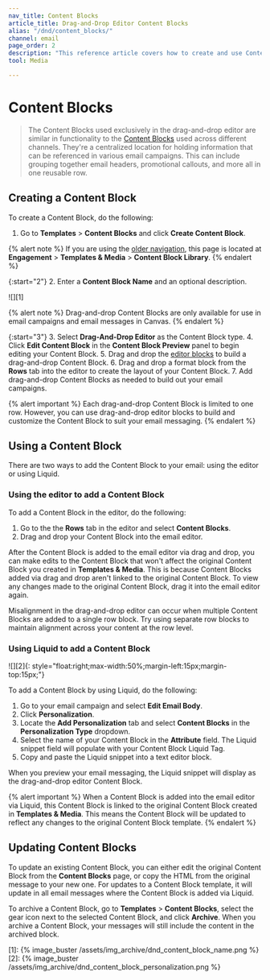 ```yaml
---
nav_title: Content Blocks
article_title: Drag-and-Drop Editor Content Blocks
alias: "/dnd/content_blocks/"
channel: email
page_order: 2
description: "This reference article covers how to create and use Content Blocks in the drag-and-drop editor."
tool: Media

---
```


# Content Blocks

> The Content Blocks used exclusively in the drag-and-drop editor are similar in functionality to the [Content Blocks]({{site.baseurl}}/user_guide/engagement_tools/templates_and_media/content_blocks/) used across different channels. They're a centralized location for holding information that can be referenced in various email campaigns. This can include grouping together email headers, promotional callouts, and more all in one reusable row.

## Creating a Content Block

To create a Content Block, do the following:

1. Go to **Templates** > **Content Blocks** and click <i class="fas fa-plus"></i> **Create Content Block**.

{% alert note %}
If you are using the [older navigation]({{site.baseurl}}/navigation), this page is located at **Engagement** > **Templates & Media** > **Content Block Library**.
{% endalert %}

{:start="2"}
2. Enter a **Content Block Name** and an optional description.

![][1]

{% alert note %}
Drag-and-drop Content Blocks are only available for use in email campaigns and email messages in Canvas. 
{% endalert %}

{:start="3"}
3. Select **Drag-And-Drop Editor** as the Content Block type.
4. Click **Edit Content Block** in the **Content Block Preview** panel to begin editing your Content Block.
5. Drag and drop the [editor blocks]({{site.baseurl}}/user_guide/message_building_by_channel/email/drag_and_drop/dnd_editor_blocks/) to build a drag-and-drop Content Block. 
6. Drag and drop a format block from the **Rows** tab into the editor to create the layout of your Content Block. 
7. Add drag-and-drop Content Blocks as needed to build out your email campaigns.

{% alert important %}
Each drag-and-drop Content Block is limited to one row. However, you can use drag-and-drop editor blocks to build and customize the Content Block to suit your email messaging.
{% endalert %}

## Using a Content Block

There are two ways to add the Content Block to your email: using the editor or using Liquid.

### Using the editor to add a Content Block

To add a Content Block in the editor, do the following:

1. Go to the the **Rows** tab in the editor and select **Content Blocks**. 
2. Drag and drop your Content Block into the email editor. 

After the Content Block is added to the email editor via drag and drop, you can make edits to the Content Block that won't affect the original Content Block you created in **Templates & Media**. This is because Content Blocks added via drag and drop aren't linked to the original Content Block. To view any changes made to the original Content Block, drag it into the email editor again. 

Misalignment in the drag-and-drop editor can occur when multiple Content Blocks are added to a single row block. Try using separate row blocks to maintain alignment across your content at the row level.

### Using Liquid to add a Content Block

![][2]{: style="float:right;max-width:50%;margin-left:15px;margin-top:15px;"}

To add a Content Block by using Liquid, do the following:

1. Go to your email campaign and select **Edit Email Body**. 
2. Click <i class="fas fa-plus"></i> **Personalization**.
3. Locate the **Add Personalization** tab and select **Content Blocks** in the **Personalization Type** dropdown.
4. Select the name of your Content Block in the **Attribute** field. The Liquid snippet field will populate with your Content Block Liquid Tag. 
5. Copy and paste the Liquid snippet into a text editor block. 

When you preview your email messaging, the Liquid snippet will display as the drag-and-drop editor Content Block. 

{% alert important %}
When a Content Block is added into the email editor via Liquid, this Content Block is linked to the original Content Block created in **Templates & Media**. This means the Content Block will be updated to reflect any changes to the original Content Block template.
{% endalert %}

## Updating Content Blocks

To update an existing Content Block, you can either edit the original Content Block from the **Content Blocks** page, or copy the HTML from the original message to your new one. For updates to a Content Block template, it will update in all email messages where the Content Block is added via Liquid.

To archive a Content Block, go to **Templates** > **Content Blocks**, select the <i class="fas fa-cog"></i> gear icon next to the selected Content Block, and click **Archive**. When you archive a Content Block, your messages will still include the content in the archived block.

[1]: {% image_buster /assets/img_archive/dnd_content_block_name.png %}
[2]: {% image_buster /assets/img_archive/dnd_content_block_personalization.png %}
